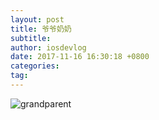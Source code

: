 ```yaml
---
layout: post
title: 爷爷奶奶
subtitle: 
author: iosdevlog
date: 2017-11-16 16:30:18 +0800
categories: 
tag: 
---
```


![grandparent](https://firebasestorage.googleapis.com/v0/b/growth15-a8c59.appspot.com/o/2017%2F11%2F16%2Fgrandparent.JPG?alt=media&token=e0b762ff-5dd6-415d-b258-0ff34e6a63b7)
